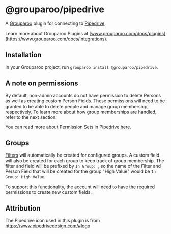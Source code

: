 # @grouparoo/pipedrive

A [Grouparoo](https://www.grouparoo.com) plugin for connecting to [Pipedrive](https://www.pipedrive.com/).

Learn more about Grouparoo Plugins at [www.grouparoo.com/docs/plugins](https://www.grouparoo.com/docs/integrations).

## Installation

In your Grouparoo project, run `grouparoo install @grouparoo/pipedrive`.

## A note on permissions

By default, non-admin accounts do not have permission to delete Persons as well as creating custom Person Fields. These permissions will need to be granted to be able to delete people and manage group membership, respectively. To learn more about how group memberships are handled, refer to the next section.

You can read more about Permission Sets in Pipedrive [here](https://support.pipedrive.com/en/article/permission-sets).

## Groups

[Filters](https://support.pipedrive.com/en/article/filtering) will automatically be created for configured groups. A custom field will also be created for each group to keep track of group membership. The filter and field will be prefixed by `In Group: `, so the name of the Filter and Person Field that will be created for the group "High Value" would be `In Group: High Value`.

To support this functionality, the account will need to have the required permissions to create new custom fields.

## Attribution

The Pipedrive icon used in this plugin is from https://www.pipedrivedesign.com/#logo
